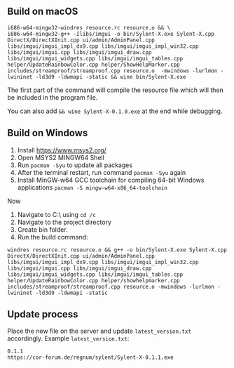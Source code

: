 ## Build on macOS

```
i686-w64-mingw32-windres resource.rc resource.o && \
i686-w64-mingw32-g++ -Ilibs/imgui -o bin/Sylent-X.exe Sylent-X.cpp DirectX/DirectXInit.cpp ui/admin/AdminPanel.cpp libs/imgui/imgui_impl_dx9.cpp libs/imgui/imgui_impl_win32.cpp libs/imgui/imgui.cpp libs/imgui/imgui_draw.cpp libs/imgui/imgui_widgets.cpp libs/imgui/imgui_tables.cpp helper/UpdateRainbowColor.cpp helper/ShowHelpMarker.cpp includes/streamproof/streamproof.cpp resource.o  -mwindows -lurlmon -lwininet -ld3d9 -ldwmapi -static && wine bin/Sylent-X.exe
```

The first part of the command will compile the resource file which will then be included in the program file.

You can also add ``&& wine Sylent-X-0.1.0.exe`` at the end while debugging.

## Build on Windows

1. Install https://www.msys2.org/
2. Open MSYS2 MINGW64 Shell
3. Run ``pacman -Syu`` to update all packages
4. After the terminal restart, run command ``pacman -Syu`` again
5. Install MinGW-w64 GCC toolchain for compiling 64-bit Windows applications
``pacman -S mingw-w64-x86_64-toolchain``

Now
1. Navigate to C:\ using ``cd /c``
2. Navigate to the project directory
3. Create bin folder.
4. Run the build command:
```
windres resource.rc resource.o && g++ -o bin/Sylent-X.exe Sylent-X.cpp DirectX/DirectXInit.cpp ui/admin/AdminPanel.cpp libs/imgui/imgui_impl_dx9.cpp libs/imgui/imgui_impl_win32.cpp libs/imgui/imgui.cpp libs/imgui/imgui_draw.cpp libs/imgui/imgui_widgets.cpp libs/imgui/imgui_tables.cpp helper/UpdateRainbowColor.cpp helper/showhelpmarker.cpp includes/streamproof/streamproof.cpp resource.o -mwindows -lurlmon -lwininet -ld3d9 -ldwmapi -static

```


## Update process

Place the new file on the server and update ``latest_version.txt`` accordingly. Example ``latest_version.txt``:

```
0.1.1
https://cor-forum.de/regnum/sylent/Sylent-X-0.1.1.exe
```
